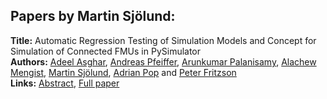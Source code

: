 <h2>Papers by Martin Sjölund:</h2>
<p>
<b>Title:</b> Automatic Regression Testing of Simulation Models and Concept for Simulation of Connected FMUs in PySimulator<br />
<b>Authors:</b> <a href="../authors/author_10.html">Adeel Asghar</a>, <a href="../authors/author_236.html">Andreas Pfeiffer</a>, <a href="../authors/author_228.html">Arunkumar Palanisamy</a>, <a href="../authors/author_194.html">Alachew Mengist</a>, <a href="../authors/author_289.html">Martin Sjölund</a>, <a href="../authors/author_243.html">Adrian Pop</a> and <a href="../authors/author_92.html">Peter Fritzson</a><br />
<b>Links:</b> <a href="../abstracts/abstract_72.pdf">Abstract</a>, <a href="../submissions/ecp15118671_AsgharPfeifferPalanisamyMengistSjolundPopFritzson.pdf">Full paper</a>
</p>